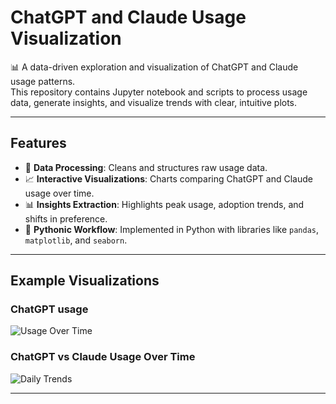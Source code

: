 # ChatGPT and Claude Usage Visualization

📊 A data-driven exploration and visualization of ChatGPT and Claude usage patterns.  
This repository contains Jupyter notebook and scripts to process usage data, generate insights, and visualize trends with clear, intuitive plots.

---

## Features

- 🔎 **Data Processing**: Cleans and structures raw usage data.  
- 📈 **Interactive Visualizations**: Charts comparing ChatGPT and Claude usage over time.  
- 📊 **Insights Extraction**: Highlights peak usage, adoption trends, and shifts in preference.  
- 🐍 **Pythonic Workflow**: Implemented in Python with libraries like `pandas`, `matplotlib`, and `seaborn`.

---

## Example Visualizations

### ChatGPT usage
![Usage Over Time](2025chatgptconvo.png)

### ChatGPT vs Claude Usage Over Time
![Daily Trends](convocomparison.png)

---


